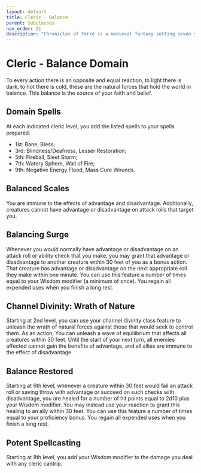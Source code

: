 ```yaml
---
layout: default
title: Cleric - Balance
parent: Subclasses
nav_order: 21
description: "Chronicles of Terre is a medieval fantasy setting seven years in the writing, currently for dungeons & dragons 5th edition."
---
```


# Cleric - Balance Domain

To every action there is an opposite and equal reaction, to light there is dark, to hot there is cold, these are the natural forces that hold the world in balance. This balance is the source of your faith and belief.

## Domain Spells

At each indicated cleric level, you add the listed spells to your spells prepared.
- 1st: Bane, Bless;
- 3rd: Blindness/Deafness, Lesser Restoration;
- 5th: Fireball, Sleet Storm;
- 7th: Watery Sphere, Wall of Fire;
- 9th: Negative Energy Flood, Mass Cure Wounds.

## Balanced Scales

You are immune to the effects of advantage and disadvantage. Additionally, creatures cannot have advantage or disadvantage on attack rolls that target you.

## Balancing Surge

Whenever you would normally have advantage or disadvantage on an attack roll or ability check that you make, you may grant that advantage or disadvantage to another creature within 30 feet of you as a bonus action. That creature has advantage or disadvantage on the next appropriate roll they make within one minute. You can use this feature a number of times equal to your Wisdom modifier (a minimum of once). You regain all expended uses when you finish a long rest. 

## Channel Divinity: Wrath of Nature

Starting at 2nd level, you can use your channel divinity class feature to unleash the wrath of natural forces against those that would seek to control them. As an action, You can unleash a wave of equilibrium that affects all creatures within 30 feet. Until the start of your next turn, all enemies affected cannot gain the benefits of advantage, and all allies are immune to the effect of disadvantage.

## Balance Restored

Starting at 6th level, whenever a creature within 30 feet would fail an attack roll or saving throw with advantage or succeed on such checks with disadvantage, you are healed for a number of hit points equal to 2d10 plus your Wisdom modifier. You may instead use your reaction to grant this healing to an ally within 30 feet. You can use this feature a number of times equal to your proficiency bonus. You regain all expended uses when you finish a long rest. 

## Potent Spellcasting

Starting at 8th level, you add your Wisdom modifier to the damage you deal with any cleric cantrip. 

